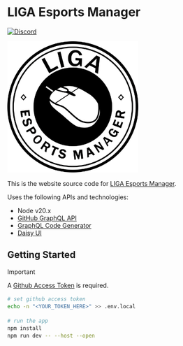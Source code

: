 # LIGA Esports Manager

[![Discord](https://img.shields.io/discord/1296858234853789826?style=for-the-badge&label=Join%20the%20Discord%20Server&link=https%3A%2F%2Fdiscord.gg%2FZaEwHfDD5N)](https://discord.gg/ZaEwHfDD5N)

<img src="./public/favicon.svg" alt="LIGA Esports Manager" width="300" height="300" />

This is the website source code for [LIGA Esports Manager](https://lemonpole.github.io/liga-public/).

Uses the following APIs and technologies:

- Node v20.x
- [GitHub GraphQL API](https://docs.github.com/en/graphql)
- [GraphQL Code Generator](https://the-guild.dev/graphql/codegen)
- [Daisy UI](https://daisyui.com/)

## Getting Started

> [!IMPORTANT]
> A [Github Access Token](https://github.com/settings/tokens) is required.

```bash
# set github access token
echo -n "<YOUR_TOKEN_HERE>" >> .env.local

# run the app
npm install
npm run dev -- --host --open
```
